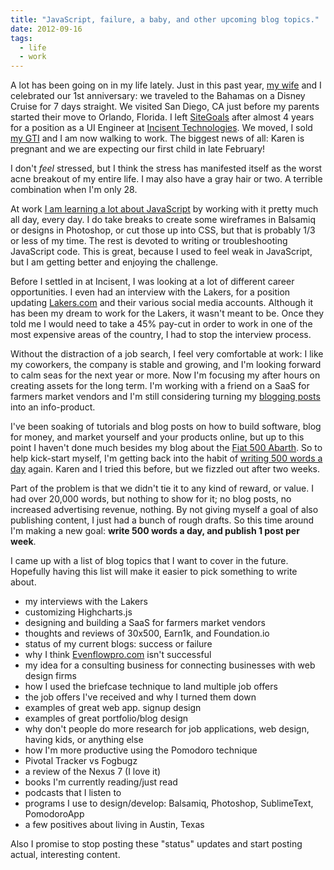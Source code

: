 ```yaml
---
title: "JavaScript, failure, a baby, and other upcoming blog topics."
date: 2012-09-16
tags:
  - life
  - work
---
```


A lot has been going on in my life lately. Just in this past year, [my wife](http://goofycancook.com) and I celebrated our 1st anniversary: we traveled to the Bahamas on a Disney Cruise for 7 days straight. We visited San Diego, CA just before my parents started their move to Orlando, Florida. I left [SiteGoals](http://blog.sitegoals.com) after almost 4 years for a position as a UI Engineer at [Incisent Technologies](http://incisent.com). We moved, I sold [my GTI](http://simpixelated.com/vw-gti/ "VW GTI") and I am now walking to work. The biggest news of all: Karen is pregnant and we are expecting our first child in late February!

I don't _feel_ stressed, but I think the stress has manifested itself as the worst acne breakout of my entire life. I may also have a gray hair or two. A terrible combination when I'm only 28.

At work [I am learning a lot about JavaScript](http://simpixelated.com/learning-object-oriented-javascript/ "Learning Object Oriented Javascript") by working with it pretty much all day, every day. I do take breaks to create some wireframes in Balsamiq or designs in Photoshop, or cut those up into CSS, but that is probably 1/3 or less of my time. The rest is devoted to writing or troubleshooting JavaScript code. This is great, because I used to feel weak in JavaScript, but I am getting better and enjoying the challenge.

Before I settled in at Incisent, I was looking at a lot of different career opportunities. I even had an interview with the Lakers, for a position updating [Lakers.com](http://lakers.com) and their various social media accounts. Although it has been my dream to work for the Lakers, it wasn't meant to be. Once they told me I would need to take a 45% pay-cut in order to work in one of the most expensive areas of the country, I had to stop the interview process.

Without the distraction of a job search, I feel very comfortable at work: I like my coworkers, the company is stable and growing, and I'm looking forward to calm seas for the next year or more. Now I'm focusing my after hours on creating assets for the long term. I'm working with a friend on a SaaS for farmers market vendors and I'm still considering turning my [blogging posts](http://simpixelated.com/introduction-to-blogging-choosing-the-right-keywords/ "Introduction to Blogging: Choosing the Right Keywords") into an info-product.

I've been soaking of tutorials and blog posts on how to build software, blog for money, and market yourself and your products online, but up to this point I haven't done much besides my blog about the [Fiat 500 Abarth](http://www.fiat500abarth.us). So to help kick-start myself, I'm getting back into the habit of [writing 500 words a day](http://simpixelated.com/500-words-a-day/ "500 Words a Day") again. Karen and I tried this before, but we fizzled out after two weeks.

Part of the problem is that we didn't tie it to any kind of reward, or value. I had over 20,000 words, but nothing to show for it; no blog posts, no increased advertising revenue, nothing. By not giving myself a goal of also publishing content, I just had a bunch of rough drafts. So this time around I'm making a new goal: **write 500 words a day, and publish 1 post per week**.

I came up with a list of blog topics that I want to cover in the future. Hopefully having this list will make it easier to pick something to write about.

- my interviews with the Lakers
- customizing Highcharts.js
- designing and building a SaaS for farmers market vendors
- thoughts and reviews of 30x500, Earn1k, and Foundation.io
- status of my current blogs: success or failure
- why I think [Evenflowpro.com](http://evenflowpro.com) isn't successful
- my idea for a consulting business for connecting businesses with web design firms
- how I used the briefcase technique to land multiple job offers
- the job offers I've received and why I turned them down
- examples of great web app. signup design
- examples of great portfolio/blog design
- why don't people do more research for job applications, web design, having kids, or anything else
- how I'm more productive using the Pomodoro technique
- Pivotal Tracker vs Fogbugz
- a review of the Nexus 7 (I love it)
- books I'm currently reading/just read
- podcasts that I listen to
- programs I use to design/develop: Balsamiq, Photoshop, SublimeText, PomodoroApp
- a few positives about living in Austin, Texas

Also I promise to stop posting these "status" updates and start posting actual, interesting content.
